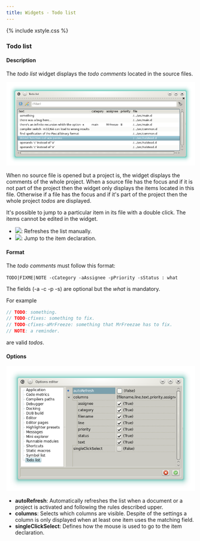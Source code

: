 ```yaml
---
title: Widgets - Todo list
---
```


{% include xstyle.css %}

### Todo list

#### Description

The _todo list_ widget displays the _todo comments_ located in the source files.

![](img/todo_list.png)

When no source file is opened but a project is, the widget displays the comments of the whole project. 
When a source file has the focus and if it is not part of the project then the widget only displays the items located in this file.
Otherwise if a file has the focus and if it's part of the project then the whole project *todos* are displayed.

It's possible to jump to a particular item in its file with a double click.
The items cannot be edited in the widget.

- <img src="{%include icurl%}arrow/arrow_update.png" class="tlbric"/>: Refreshes the list manually.
- <img src="{%include icurl%}arrow/arrow_pen.png" class="tlbric"/>: Jump to the item declaration.

#### Format

The _todo comments_ must follow this format:

`TODO|FIXME|NOTE -cCategory -aAssignee -pPriority -sStatus : what`

The fields (-a -c -p -s) are optional but the _what_ is mandatory.

For example

```D
// TODO: something.
// TODO-cfixes: something to fix.
// TODO-cfixes-aMrFreeze: something that MrFreezae has to fix.
// NOTE: a reminder.
```

are valid _todos_.

#### Options

![](img/options_todo_list.png)

- **autoRefresh**: Automatically refreshes the list when a document or a project is activated and following the rules described upper.
- **columns**: Selects which columns are visible. Despite of the settings a column is only displayed when at least one item uses the matching field.
- **singleClickSelect**: Defines how the mouse is used to go to the item declaration.